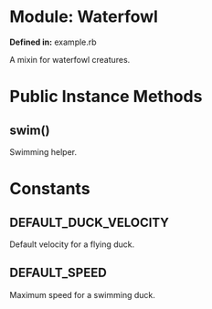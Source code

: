 # Module: Waterfowl
    
**Defined in:** example.rb

A mixin for waterfowl creatures.

# Public Instance Methods
## swim() [](#method-i-swim)
Swimming helper.



# Constants
## DEFAULT_DUCK_VELOCITY [](#constant-DEFAULT_DUCK_VELOCITY)
Default velocity for a flying duck.

## DEFAULT_SPEED [](#constant-DEFAULT_SPEED)
Maximum speed for a swimming duck.

